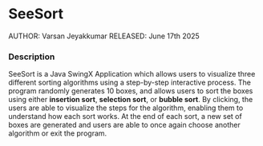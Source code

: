 # SeeSort
AUTHOR: Varsan Jeyakkumar
RELEASED: June 17th 2025

### Description
SeeSort is a Java SwingX Application which allows users to visualize three different sorting algorithms  using a step-by-step interactive process. 
The program randomly generates 10 boxes, and allows users to sort the boxes using either **insertion sort**, **selection sort**, or **bubble sort**. By clicking, the users are able to visualize the steps for the algorithm, enabling them to understand how each sort works. At the end of each sort, a new set of boxes are generated and users are able to once again choose another algorithm or exit the program. 
